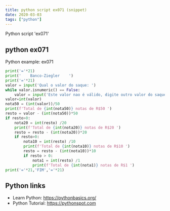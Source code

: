 ```yaml
---
title: python script ex071 (snippet)
date: 2020-03-03
tags: ["python"]
---
```

Python script 'ex071'


## python ex071

Python example: ex071

```python
print('='*21)
print('    Banco-Ziegler    ')
print('='*21)
valor = input('Qual o valor do saque: ')
while valor.isnumeric() == False:
    valor = input('Este valor nao é válido, digite outro valor do saque: ')
valor=int(valor)
nota50 = (int(valor))/50
print(f'Total de {int(nota50)} notas de R$50 ')
resto = valor - (int(nota50))*50
if resto>0:
    nota20 = int(resto) /20
    print(f'Total de {int(nota20)} notas de R$20 ')
    resto = resto - (int(nota20))*20
    if resto>0:
        nota10 = int(resto) /10
        print(f'Total de {int(nota10)} notas de R$10 ')
        resto = resto - (int(nota10))*10
        if resto > 0:
            nota1 = int(resto) /1
            print(f'Total de {int(nota1)} notas de R$1 ')
print('='*21,'FIM','='*21)

```

## Python links

- Learn Python: https://pythonbasics.org/
- Python Tutorial: https://pythonspot.com
